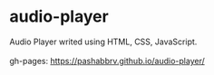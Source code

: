 # audio-player
Audio Player writed using HTML, CSS, JavaScript.<br><br>
gh-pages: https://pashabbrv.github.io/audio-player/
